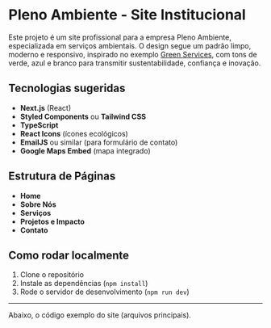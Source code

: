 # Pleno Ambiente - Site Institucional

Este projeto é um site profissional para a empresa Pleno Ambiente, especializada em serviços ambientais. O design segue um padrão limpo, moderno e responsivo, inspirado no exemplo [Green Services](https://green-services-2.preview.emergentagent.com/), com tons de verde, azul e branco para transmitir sustentabilidade, confiança e inovação.

## Tecnologias sugeridas

- **Next.js** (React)
- **Styled Components** ou **Tailwind CSS**
- **TypeScript**
- **React Icons** (ícones ecológicos)
- **EmailJS** ou similar (para formulário de contato)
- **Google Maps Embed** (mapa integrado)

## Estrutura de Páginas

- **Home**
- **Sobre Nós**
- **Serviços**
- **Projetos e Impacto**
- **Contato**

## Como rodar localmente

1. Clone o repositório
2. Instale as dependências (`npm install`)
3. Rode o servidor de desenvolvimento (`npm run dev`)

---

Abaixo, o código exemplo do site (arquivos principais).